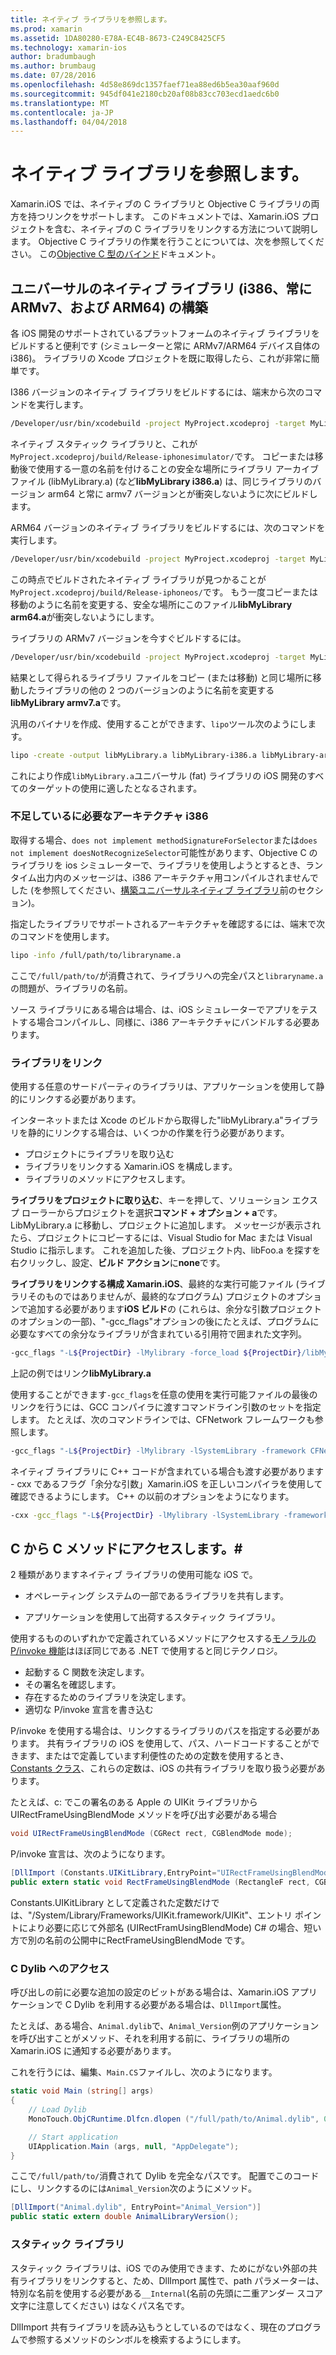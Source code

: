 ```yaml
---
title: ネイティブ ライブラリを参照します。
ms.prod: xamarin
ms.assetid: 1DA80280-E78A-EC4B-8673-C249C8425CF5
ms.technology: xamarin-ios
author: bradumbaugh
ms.author: brumbaug
ms.date: 07/28/2016
ms.openlocfilehash: 4d58e869dc1357faef71ea88ed6b5ea30aaf960d
ms.sourcegitcommit: 945df041e2180cb20af08b83cc703ecd1aedc6b0
ms.translationtype: MT
ms.contentlocale: ja-JP
ms.lasthandoff: 04/04/2018
---
```

# <a name="referencing-native-libraries"></a>ネイティブ ライブラリを参照します。

Xamarin.iOS では、ネイティブの C ライブラリと Objective C ライブラリの両方を持つリンクをサポートします。 このドキュメントでは、Xamarin.iOS プロジェクトを含む、ネイティブの C ライブラリをリンクする方法について説明します。 Objective C ライブラリの作業を行うことについては、次を参照してください。 この[Objective C 型のバインド](~/ios/platform/binding-objective-c/index.md)ドキュメント。

<a name="building_native" />

## <a name="building-universal-native-libraries-i386-armv7-and-arm64"></a>ユニバーサルのネイティブ ライブラリ (i386、常に ARMv7、および ARM64) の構築

各 iOS 開発のサポートされているプラットフォームのネイティブ ライブラリをビルドすると便利です (シミュレーターと常に ARMv7/ARM64 デバイス自体の i386)。 ライブラリの Xcode プロジェクトを既に取得したら、これが非常に簡単です。

I386 バージョンのネイティブ ライブラリをビルドするには、端末から次のコマンドを実行します。

```bash
/Developer/usr/bin/xcodebuild -project MyProject.xcodeproj -target MyLibrary -sdk iphonesimulator -arch i386 -configuration Release clean build
```

ネイティブ スタティック ライブラリと、これが`MyProject.xcodeproj/build/Release-iphonesimulator/`です。 コピーまたは移動後で使用する一意の名前を付けることの安全な場所にライブラリ アーカイブ ファイル (libMyLibrary.a) (など**libMyLibrary i386.a**) は、同じライブラリのバージョン arm64 と常に armv7 バージョンとが衝突しないように次にビルドします。

ARM64 バージョンのネイティブ ライブラリをビルドするには、次のコマンドを実行します。

```bash
/Developer/usr/bin/xcodebuild -project MyProject.xcodeproj -target MyLibrary -sdk iphoneos -arch arm64 -configuration Release clean build
```

この時点でビルドされたネイティブ ライブラリが見つかることが`MyProject.xcodeproj/build/Release-iphoneos/`です。 もう一度コピーまたは移動のように名前を変更する、安全な場所にこのファイル**libMyLibrary arm64.a**が衝突しないようにします。

ライブラリの ARMv7 バージョンを今すぐビルドするには。

```bash
/Developer/usr/bin/xcodebuild -project MyProject.xcodeproj -target MyLibrary -sdk iphoneos -arch armv7 -configuration Release clean build
```

結果として得られるライブラリ ファイルをコピー (または移動) と同じ場所に移動したライブラリの他の 2 つのバージョンのように名前を変更する**libMyLibrary armv7.a**です。

汎用のバイナリを作成、使用することができます、`lipo`ツール次のようにします。

```bash
lipo -create -output libMyLibrary.a libMyLibrary-i386.a libMyLibrary-arm64.a libMyLibrary-armv7.a
```

これにより作成`libMyLibrary.a`ユニバーサル (fat) ライブラリの iOS 開発のすべてのターゲットの使用に適したとなるされます。


### <a name="missing-required-architecture-i386"></a>不足しているに必要なアーキテクチャ i386

取得する場合、`does not implement methodSignatureForSelector`または`does not implement doesNotRecognizeSelector`可能性があります、Objective C のライブラリを ios シミュレーターで、ライブラリを使用しようとするとき、ランタイム出力内のメッセージは、i386 アーキテクチャ用コンパイルされませんでした (を参照してください、[構築ユニバーサルネイティブ ライブラリ](#building_native)前のセクション)。

指定したライブラリでサポートされるアーキテクチャを確認するには、端末で次のコマンドを使用します。

```bash
lipo -info /full/path/to/libraryname.a
```

ここで`/full/path/to/`が消費されて、ライブラリへの完全パスと`libraryname.a`の問題が、ライブラリの名前。

ソース ライブラリにある場合は場合、は、iOS シミュレーターでアプリをテストする場合コンパイルし、同様に、i386 アーキテクチャにバンドルする必要あります。

### <a name="linking-your-library"></a>ライブラリをリンク

使用する任意のサードパーティのライブラリは、アプリケーションを使用して静的にリンクする必要があります。 

インターネットまたは Xcode のビルドから取得した"libMyLibrary.a"ライブラリを静的にリンクする場合は、いくつかの作業を行う必要があります。

-  プロジェクトにライブラリを取り込む
-  ライブラリをリンクする Xamarin.iOS を構成します。
-  ライブラリのメソッドにアクセスします。


**ライブラリをプロジェクトに取り込む**、キーを押して、ソリューション エクスプ ローラーからプロジェクトを選択**コマンド + オプション + a**です。 LibMyLibrary.a に移動し、プロジェクトに追加します。 メッセージが表示されたら、プロジェクトにコピーするには、Visual Studio for Mac または Visual Studio に指示します。 これを追加した後、プロジェクト内、libFoo.a を探すを右クリックし、設定、**ビルド アクション**に**none**です。

**ライブラリをリンクする構成 Xamarin.iOS**、最終的な実行可能ファイル (ライブラリそのものではありませんが、最終的なプログラム) プロジェクトのオプションで追加する必要があります**iOS ビルド**の (これらは、余分な引数プロジェクトのオプションの一部)、"-gcc_flags"オプションの後にたとえば、プログラムに必要なすべての余分なライブラリが含まれている引用符で囲まれた文字列。

```bash
-gcc_flags "-L${ProjectDir} -lMylibrary -force_load ${ProjectDir}/libMyLibrary.a"
```

上記の例ではリンク**libMyLibrary.a**

使用することができます`-gcc_flags`を任意の使用を実行可能ファイルの最後のリンクを行うには、GCC コンパイラに渡すコマンドライン引数のセットを指定します。 たとえば、次のコマンドラインでは、CFNetwork フレームワークも参照します。

```bash
-gcc_flags "-L${ProjectDir} -lMylibrary -lSystemLibrary -framework CFNetwork -force_load ${ProjectDir}/libMyLibrary.a"
```

ネイティブ ライブラリに C++ コードが含まれている場合も渡す必要があります - cxx であるフラグ「余分な引数」Xamarin.iOS を正しいコンパイラを使用して確認できるようにします。 C++ の以前のオプションをようになります。

```bash
-cxx -gcc_flags "-L${ProjectDir} -lMylibrary -lSystemLibrary -framework CFNetwork -force_load ${ProjectDir}/libMyLibrary.a"
```

<a name="Accessing_C_Methods_from_C#" />

## <a name="accessing-c-methods-from-c35"></a>C から C メソッドにアクセスします。&#35;

2 種類がありますネイティブ ライブラリの使用可能な iOS で。

-  オペレーティング システムの一部であるライブラリを共有します。

-  アプリケーションを使用して出荷するスタティック ライブラリ。


使用するもののいずれかで定義されているメソッドにアクセスする[モノラルの P/invoke 機能](http://www.mono-project.com/docs/advanced/pinvoke/)はほぼ同じである .NET で使用すると同じテクノロジ。

-  起動する C 関数を決定します。
-  その署名を確認します。
-  存在するためのライブラリを決定します。
-  適切な P/invoke 宣言を書き込む


P/invoke を使用する場合は、リンクするライブラリのパスを指定する必要があります。 共有ライブラリの iOS を使用して、パス、ハードコードすることができます、またはで定義しています利便性のための定数を使用するとき、 [Constants クラス](https://developer.xamarin.com/api/type/Constants/)、これらの定数は、iOS の共有ライブラリを取り扱う必要があります。

たとえば、c: でこの署名のある Apple の UIKit ライブラリから UIRectFrameUsingBlendMode メソッドを呼び出す必要がある場合

```csharp
void UIRectFrameUsingBlendMode (CGRect rect, CGBlendMode mode);
```

P/invoke 宣言は、次のようになります。

```csharp
[DllImport (Constants.UIKitLibrary,EntryPoint="UIRectFrameUsingBlendMode")]
public extern static void RectFrameUsingBlendMode (RectangleF rect, CGBlendMode blendMode);
```

Constants.UIKitLibrary として定義された定数だけでは、"/System/Library/Frameworks/UIKit.framework/UIKit"、エントリ ポイントにより必要に応じて外部名 (UIRectFramUsingBlendMode) C# の場合、短い方で別の名前の公開中にRectFrameUsingBlendMode です。

<a name="Accessing_C_Dylibs" />

### <a name="accessing-c-dylibs"></a>C Dylib へのアクセス

呼び出しの前に必要な追加の設定のビットがある場合は、Xamarin.iOS アプリケーションで C Dylib を利用する必要がある場合は、`DllImport`属性。

たとえば、ある場合、`Animal.dylib`で、`Animal_Version`例のアプリケーションを呼び出すことがメソッド、それを利用する前に、ライブラリの場所の Xamarin.iOS に通知する必要があります。

これを行うには、編集、`Main.CS`ファイルし、次のようになります。

```csharp
static void Main (string[] args)
{
    // Load Dylib
    MonoTouch.ObjCRuntime.Dlfcn.dlopen ("/full/path/to/Animal.dylib", 0);

    // Start application
    UIApplication.Main (args, null, "AppDelegate");
}
```

ここで`/full/path/to/`消費されて Dylib を完全なパスです。 配置でこのコードにし、リンクするのには`Animal_Version`次のようにメソッド。

```csharp
[DllImport("Animal.dylib", EntryPoint="Animal_Version")]
public static extern double AnimalLibraryVersion();
```

<a name="Static_Libraries" />

### <a name="static-libraries"></a>スタティック ライブラリ

スタティック ライブラリは、iOS でのみ使用できます、ためにがない外部の共有ライブラリをリンクすると、ため、DllImport 属性で、path パラメーターは、特別な名前を使用する必要がある`__Internal`(名前の先頭に二重アンダー スコア文字に注意してください) はなくパス名です。

DllImport 共有ライブラリを読み込もうとしているのではなく、現在のプログラムで参照するメソッドのシンボルを検索するようにします。

